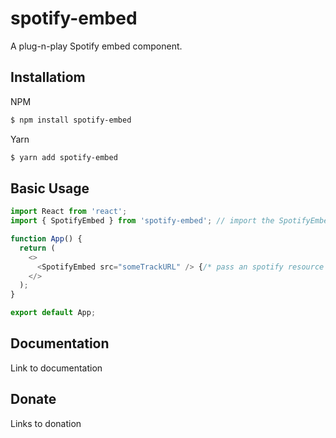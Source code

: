 # spotify-embed

A plug-n-play Spotify embed component.

## Installatiom

NPM

```bash
$ npm install spotify-embed
```

Yarn

```bash
$ yarn add spotify-embed
```

## Basic Usage

```js
import React from 'react';
import { SpotifyEmbed } from 'spotify-embed'; // import the SpotifyEmbed component

function App() {
  return (
    <>
      <SpotifyEmbed src="someTrackURL" /> {/* pass an spotify resource URL/URI */}
    </>
  );
}

export default App;
```

## Documentation

Link to documentation

## Donate

Links to donation
